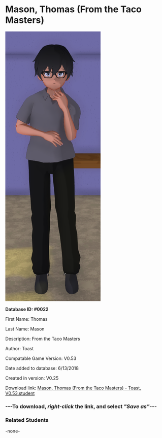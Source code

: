 # Mason, Thomas (From the Taco Masters)

<img src="../../Files/Images/Mason, Thomas (From the Taco Masters).png" title="Mason, Thomas (From the Taco Masters) - Toast, V0.53">

**Database ID: #0022**

First Name: Thomas

Last Name: Mason

Description: From the Taco Masters

Author: Toast

Compatable Game Version: V0.53

Date added to database: 6/13/2018

Created in version: V0.25

Download link: <a href="https://raw.githubusercontent.com/Arbiter1223/Daigaku-Gurashi-Custom-Students/master/Files/Student%20Files/Mason%2C%20Thomas%20(From%20the%20Taco%20Masters)%20-%20Toast%2C%20V0.53.student">Mason, Thomas (From the Taco Masters) - Toast, V0.53.student</a>

### ---**To download, _right-click_ the link, and select _"Save as"_**---

### Related Students

-none-
